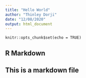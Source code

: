```yaml
---
title: "Hello World"
author: "Thinley Dorji"
date: "12/08/2020"
output: html_document
---
```


```{r setup, include=FALSE}
knitr::opts_chunk$set(echo = TRUE)
```

## R Markdown
## This is a markdown file
